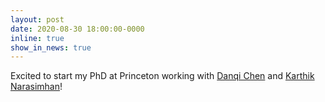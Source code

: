 ```yaml
---
layout: post
date: 2020-08-30 18:00:00-0000
inline: true
show_in_news: true
---
```


Excited to start my PhD at Princeton working with [Danqi Chen](https://www.cs.princeton.edu/~danqic/) and [Karthik Narasimhan](https://karthikncode.github.io/)!
